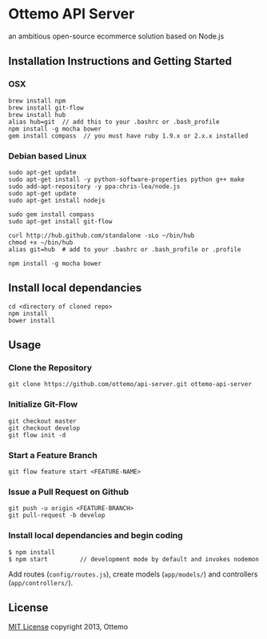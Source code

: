 # Ottemo API Server

an ambitious open-source ecommerce solution based on Node.js

## Installation Instructions and Getting Started

### OSX
    brew install npm
    brew install git-flow
    brew install hub
    alias hub=git  // add this to your .bashrc or .bash_profile
    npm install -g mocha bower
    gem install compass  // you must have ruby 1.9.x or 2.x.x installed

### Debian based Linux
    sudo apt-get update
    sudo apt-get install -y python-software-properties python g++ make
    sudo add-apt-repository -y ppa:chris-lea/node.js
    sudo apt-get update
    sudo apt-get install nodejs

    sudo gem install compass
    sudo apt-get install git-flow

    curl http://hub.github.com/standalone -sLo ~/bin/hub
    chmod +x ~/bin/hub
    alias git=hub  # add to your .bashrc or .bash_profile or .profile

    npm install -g mocha bower

## Install local dependancies
    cd <directory of cloned repo>
    npm install
    bower install

## Usage

### Clone the Repository
    git clone https://github.com/ottemo/api-server.git ottemo-api-server

### Initialize Git-Flow
    git checkout master
    git checkout develop
    git flow init -d

### Start a Feature Branch
    git flow feature start <FEATURE-NAME>

### Issue a Pull Request on Github
    git push -u origin <FEATURE-BRANCH>
    git pull-request -b develop

### Install local dependancies and begin coding
    $ npm install
    $ npm start         // development mode by default and invokes nodemon

Add routes (`config/routes.js`), create models (`app/models/`) and controllers (`app/controllers/`).

## License

[MIT License](http://mit-license.org/) copyright 2013, Ottemo
